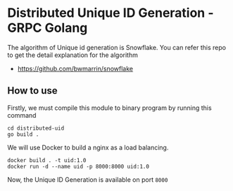 # Distributed Unique ID Generation - GRPC Golang

The algorithm of Unique id generation is Snowflake. You can refer this repo to get the detail explanation for the algorithm

* https://github.com/bwmarrin/snowflake

## How to use

Firstly, we must compile this module to binary program by running this command

```
cd distributed-uid
go build .
```

We will use Docker to build a nginx as a load balancing.

```
docker build . -t uid:1.0
docker run -d --name uid -p 8000:8000 uid:1.0
```

Now, the Unique ID Generation is available on port `8000`
